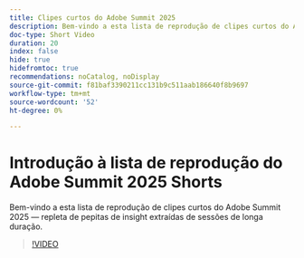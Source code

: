 ```yaml
---
title: Clipes curtos do Adobe Summit 2025
description: Bem-vindo a esta lista de reprodução de clipes curtos do Adobe Summit 2025 — repleta de pepitas de insight extraídas de sessões de longa duração.
doc-type: Short Video
duration: 20
index: false
hide: true
hidefromtoc: true
recommendations: noCatalog, noDisplay
source-git-commit: f81baf3390211cc131b9c511aab186640f8b9697
workflow-type: tm+mt
source-wordcount: '52'
ht-degree: 0%

---
```


# Introdução à lista de reprodução do Adobe Summit 2025 Shorts

Bem-vindo a esta lista de reprodução de clipes curtos do Adobe Summit 2025 — repleta de pepitas de insight extraídas de sessões de longa duração.

>[!VIDEO](https://video.tv.adobe.com/v/3458419/?enablevpops=true)
